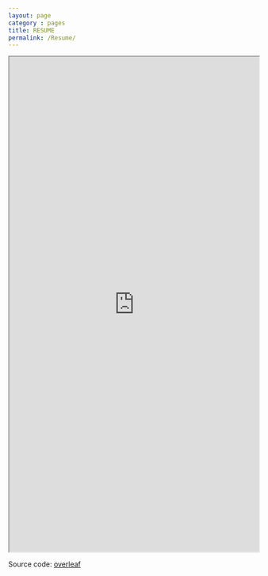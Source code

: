 ```yaml
---
layout: page
category : pages
title: RESUME
permalink: /Resume/
---
```


<iframe src="https://wckdouglas.github.io/assets/docs/DW_resume.pdf" width="100%" height="1000px" type='application/pdf'>
</iframe>

Source code: [overleaf](https://www.overleaf.com/read/hhrhnksnqhzr)
